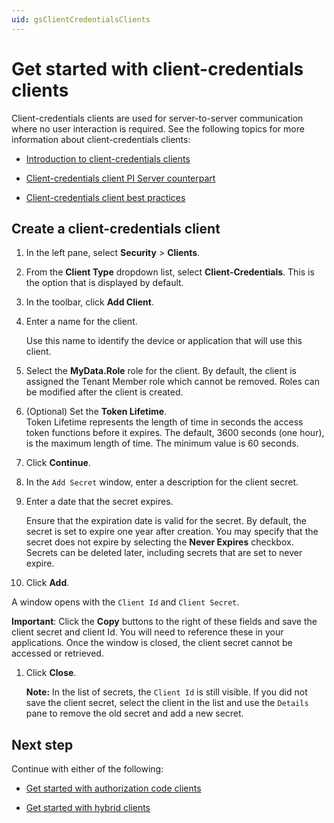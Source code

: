 ```yaml
---
uid: gsClientCredentialsClients
---
```


# Get started with client-credentials clients

Client-credentials clients are used for server-to-server communication where no user interaction is required. See the following topics for more information about client-credentials clients:

- [Introduction to client-credentials clients](xref:ccClients#client-credentials-client)

- [Client-credentials client PI Server counterpart](xref:ccClients#client-credentials-pi-server)

- [Client-credentials client best practices](xref:ccClients#client-credentials-bp)

## Create a client-credentials client

1. In the left pane, select **Security** > **Clients**.

1. From the **Client Type** dropdown list, select **Client-Credentials**. This is the option that is displayed by default.

1. In the toolbar, click **Add Client**.

1. Enter a name for the client. 

   Use this name to identify the device or application that will use this client.

1. Select the **MyData.Role** role for the client.
   By default, the client is assigned the Tenant Member role which cannot be removed. Roles can be modified after the client is created.

1. (Optional) Set the **Token Lifetime**.  
   Token Lifetime represents the length of time in seconds the access token functions before it expires. The default, 3600 seconds (one hour), is the maximum length of time. The minimum value is 60 seconds.

1. Click **Continue**.

1. In the `Add Secret` window, enter a description for the client secret.

1. Enter a date that the secret expires.

   Ensure that the expiration date is valid for the secret. By default, the secret is set to expire one year after creation. You may specify that the secret does not expire by selecting the **Never Expires** checkbox. Secrets can be deleted later, including secrets that are set to never expire.

1. Click **Add**.

 A window opens with the `Client Id` and `Client Secret`.
    
  **Important**: Click the **Copy** buttons to the right of these fields and save the client secret and client Id. You will need to reference these in your applications. Once the window is closed, the client secret cannot be accessed or retrieved.
    
1. Click **Close**.  

   **Note:** In the list of secrets, the `Client Id` is still visible. If you did not save the client secret, select the client in the list and use the `Details` pane to remove the old secret and add a new secret.

## Next step

Continue with either of the following:

- [Get started with authorization code clients](xref:gsAuthorizationCodeClients)

- [Get started with hybrid clients](xref:gsHybridClients)
